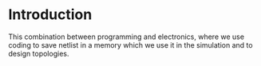 # Introduction

This combination between programming and electronics, where we use coding to save netlist in a memory which we use it in the simulation and to design topologies. 
